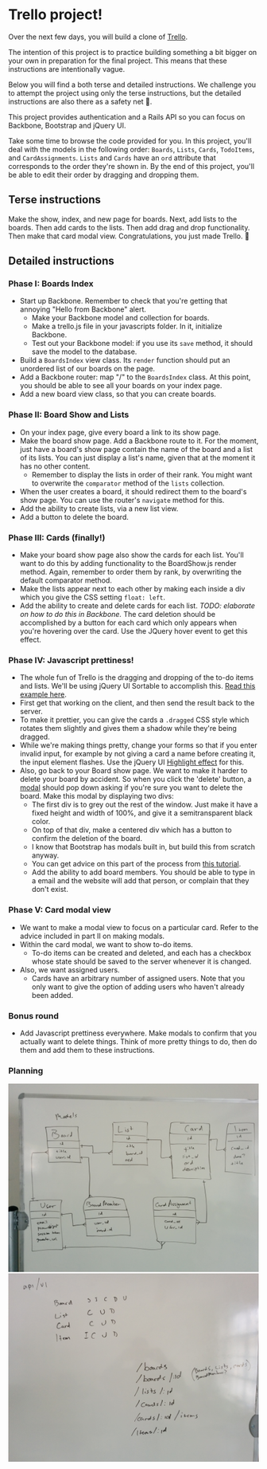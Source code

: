 # Trello project!

Over the next few days, you will build a clone of [Trello](https://trello.com/).

The intention of this project is to practice building something a bit bigger on 
your own in preparation for the final project. This means that these 
instructions are intentionally vague.

Below you will find a both terse and detailed instructions. We challenge you to 
attempt the project using only the terse instructions, but the detailed 
instructions are also there as a safety net :gift:.

This project provides authentication and a Rails API so you can focus on 
Backbone, Bootstrap and jQuery UI.

Take some time to browse the code provided for you. In this project, you'll 
deal with the models in the following order: `Boards`, `Lists`, `Cards`, 
`TodoItems`, and `CardAssignments`. `Lists` and `Cards` have an `ord` attribute 
that corresponds to the order they're shown in. By the end of this project, 
you'll be able to edit their order by dragging and dropping them.

## Terse instructions

Make the show, index, and new page for boards. Next, add lists to the boards. 
Then add cards to the lists. Then add drag and drop functionality. Then make 
that card modal view. Congratulations, you just made Trello. :beers:

## Detailed instructions

### Phase I: Boards Index

* Start up Backbone. Remember to check that you're getting that annoying "Hello 
from Backbone" alert.
  * Make your Backbone model and collection for boards.
  * Make a trello.js file in your javascripts folder. In it, initialize Backbone.
  * Test out your Backbone model: if you use its `save` method, it should save 
the model to the database.
* Build a `BoardsIndex` view class. Its `render` function should put an 
unordered list of our boards on the page.
* Add a Backbone router: map "/" to the `BoardsIndex` class. At this point, you 
should be able to see all your boards on your index page.
* Add a new board view class, so that you can create boards.

### Phase II: Board Show and Lists

* On your index page, give every board a link to its show page.
* Make the board show page. Add a Backbone route to it. For the moment, just 
have a board's show page contain the name of the board and a list of its lists. 
You can just display a list's name, given that at the moment it has no other 
content.
  * Remember to display the lists in order of their rank. You might want to 
overwrite the `comparator` method of the `lists` collection.
* When the user creates a board, it should redirect them to the board's show 
page. You can use the router's `navigate` method for this.
* Add the ability to create lists, via a new list view.
* Add a button to delete the board.

### Phase III: Cards (finally!)

* Make your board show page also show the cards for each list. You'll want to 
do this by adding functionality to the BoardShow.js render method. Again, 
remember to order them by rank, by overwriting the default comparator method.
* Make the lists appear next to each other by making each inside a div which you 
give the CSS setting `float: left`.
* Add the ability to create and delete cards for each list. *TODO: elaborate on 
how to do this in Backbone.* The card deletion should be accomplished by a 
button for each card which only appears when you're hovering over the card. Use 
the JQuery hover event to get this effect.

### Phase IV: Javascript prettiness!

* The whole fun of Trello is the dragging and dropping of the to-do items and 
lists. We'll be using jQuery UI Sortable to accomplish this. 
[Read this example here](http://stackoverflow.com/a/15635201).
* First get that working on the client, and then send the result back to the 
server.
* To make it prettier, you can give the cards a `.dragged` CSS style which 
rotates them slightly and gives them a shadow while they're being dragged.
* While we're making things pretty, change your forms so that if you enter 
invalid input, for example by not giving a card a name before creating it, the 
input element flashes. Use the jQuery UI 
[Highlight effect](https://api.jqueryui.com/highlight-effect/) for this.
* Also, go back to your Board show page. We want to make it harder to delete 
your board by accident. So when you click the 'delete' button, a 
[modal](http://getbootstrap.com/javascript/#modals) should pop down asking if 
you're sure you want to delete the board. Make this modal by displaying two 
divs:
  * The first div is to grey out the rest of the window. Just make it have a 
fixed height and width of 100%, and give it a semitransparent black color.
  * On top of that div, make a centered div which has a button to confirm the 
deletion of the board.
  * I know that Bootstrap has modals built in, but build this from scratch 
anyway.
  * You can get advice on this part of the process from 
[this tutorial](http://www.jacklmoore.com/notes/jquery-modal-tutorial/).
  * Add the ability to add board members. You should be able to type in a email 
and the website will add that person, or complain that they don't exist.

### Phase V: Card modal view

* We want to make a modal view to focus on a particular card. Refer to the 
advice included in part II on making modals.
* Within the card modal, we want to show to-do items.
  * To-do items can be created and deleted, and each has a checkbox whose state 
should be saved to the server whenever it is changed.
* Also, we want assigned users.
  * Cards have an arbitrary number of assigned users. Note that you only want 
to give the option of adding users who haven't already been added.

### Bonus round

* Add Javascript prettiness everywhere. Make modals to confirm that you 
actually want to delete things. Think of more pretty things to do, then do 
them and add them to these instructions.


### Planning

![alt text](./models_doc.jpg "Models")
![alt text](./routes_doc.jpg "Routes")
